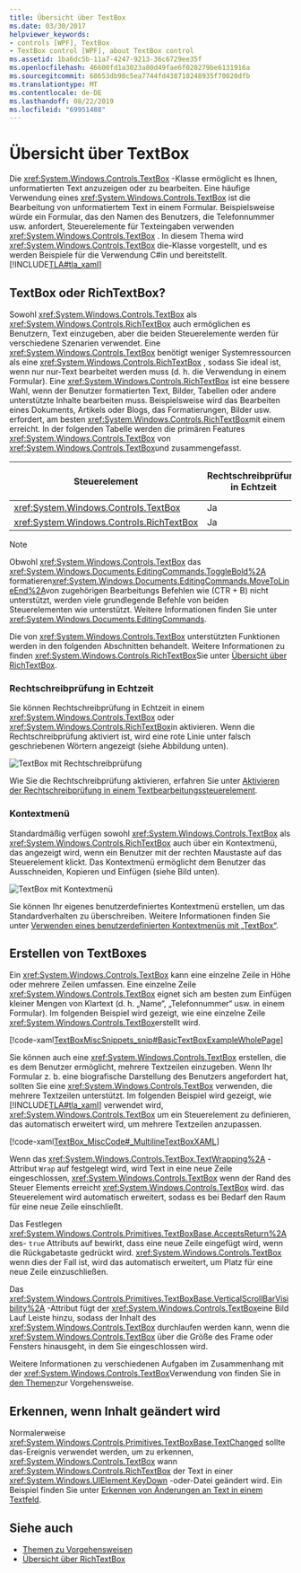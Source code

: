 ```yaml
---
title: Übersicht über TextBox
ms.date: 03/30/2017
helpviewer_keywords:
- controls [WPF], TextBox
- TextBox control [WPF], about TextBox control
ms.assetid: 1ba6dc5b-11a7-4247-9213-36c6729ee35f
ms.openlocfilehash: 46600fd1a3023a80d49fae6f020279be6131916a
ms.sourcegitcommit: 68653db98c5ea7744fd438710248935f70020dfb
ms.translationtype: MT
ms.contentlocale: de-DE
ms.lasthandoff: 08/22/2019
ms.locfileid: "69951488"
---
```

# <a name="textbox-overview"></a>Übersicht über TextBox
Die <xref:System.Windows.Controls.TextBox> -Klasse ermöglicht es Ihnen, unformatierten Text anzuzeigen oder zu bearbeiten. Eine häufige Verwendung eines <xref:System.Windows.Controls.TextBox> ist die Bearbeitung von unformatiertem Text in einem Formular. Beispielsweise würde ein Formular, das den Namen des Benutzers, die Telefonnummer usw. anfordert, Steuerelemente für Texteingaben verwenden <xref:System.Windows.Controls.TextBox> . In diesem Thema wird <xref:System.Windows.Controls.TextBox> die-Klasse vorgestellt, und es werden Beispiele für die Verwendung C#in und bereitstellt. [!INCLUDE[TLA#tla_xaml](../../../../includes/tlasharptla-xaml-md.md)]  

<a name="textbox_or_richtextbox"></a>   
## <a name="textbox-or-richtextbox"></a>TextBox oder RichTextBox?  
 Sowohl <xref:System.Windows.Controls.TextBox> als <xref:System.Windows.Controls.RichTextBox> auch ermöglichen es Benutzern, Text einzugeben, aber die beiden Steuerelemente werden für verschiedene Szenarien verwendet. Eine <xref:System.Windows.Controls.TextBox> benötigt weniger Systemressourcen als eine <xref:System.Windows.Controls.RichTextBox> , sodass Sie ideal ist, wenn nur nur-Text bearbeitet werden muss (d. h. die Verwendung in einem Formular). Eine <xref:System.Windows.Controls.RichTextBox> ist eine bessere Wahl, wenn der Benutzer formatierten Text, Bilder, Tabellen oder andere unterstützte Inhalte bearbeiten muss. Beispielsweise wird das Bearbeiten eines Dokuments, Artikels oder Blogs, das Formatierungen, Bilder usw. erfordert, am besten <xref:System.Windows.Controls.RichTextBox>mit einem erreicht. In der folgenden Tabelle werden die primären Features <xref:System.Windows.Controls.TextBox> von <xref:System.Windows.Controls.TextBox>und zusammengefasst.  
  
|Steuerelement|Rechtschreibprüfung in Echtzeit|Kontextmenü|Formatieren von <xref:System.Windows.Documents.EditingCommands.ToggleBold%2A> Befehlen wie (CTR + B)|<xref:System.Windows.Documents.FlowDocument>Inhalt wie Bilder, Absätze, Tabellen usw.|  
|-------------|------------------------------|------------------|------------------------------------------------------------------------------------------------------------------------------------------------------------------------------------------------------|--------------------------------------------------------------------------------------------------------------------------------------------------------------------------------------------------|  
|<xref:System.Windows.Controls.TextBox>|Ja|Ja|Nein|Nein.|  
|<xref:System.Windows.Controls.RichTextBox>|Ja|Ja|Ja (Siehe [Übersicht über RichTextBox](richtextbox-overview.md))|Ja (Siehe [Übersicht über RichTextBox](richtextbox-overview.md))|  
  
> [!NOTE]
> Obwohl <xref:System.Windows.Controls.TextBox> das <xref:System.Windows.Documents.EditingCommands.ToggleBold%2A> formatieren<xref:System.Windows.Documents.EditingCommands.MoveToLineEnd%2A>von zugehörigen Bearbeitungs Befehlen wie (CTR + B) nicht unterstützt, werden viele grundlegende Befehle von beiden Steuerelementen wie unterstützt. Weitere Informationen finden Sie unter <xref:System.Windows.Documents.EditingCommands>.  
  
 Die von <xref:System.Windows.Controls.TextBox> unterstützten Funktionen werden in den folgenden Abschnitten behandelt. Weitere Informationen zu finden <xref:System.Windows.Controls.RichTextBox>Sie unter [Übersicht über RichTextBox](richtextbox-overview.md).  
  
### <a name="real-time-spellchecking"></a>Rechtschreibprüfung in Echtzeit  
 Sie können Rechtschreibprüfung in Echtzeit in einem <xref:System.Windows.Controls.TextBox> oder <xref:System.Windows.Controls.RichTextBox>in aktivieren. Wenn die Rechtschreibprüfung aktiviert ist, wird eine rote Linie unter falsch geschriebenen Wörtern angezeigt (siehe Abbildung unten).  
  
 ![TextBox mit Rechtschreibprüfung](./media/editing-textbox-with-spellchecking.png "Editing_TextBox_with_Spellchecking")  
  
 Wie Sie die Rechtschreibprüfung aktivieren, erfahren Sie unter [Aktivieren der Rechtschreibprüfung in einem Textbearbeitungssteuerelement](how-to-enable-spell-checking-in-a-text-editing-control.md).  
  
### <a name="context-menu"></a>Kontextmenü  
 Standardmäßig verfügen sowohl <xref:System.Windows.Controls.TextBox> als <xref:System.Windows.Controls.RichTextBox> auch über ein Kontextmenü, das angezeigt wird, wenn ein Benutzer mit der rechten Maustaste auf das Steuerelement klickt. Das Kontextmenü ermöglicht dem Benutzer das Ausschneiden, Kopieren und Einfügen (siehe Bild unten).  
  
 ![TextBox mit Kontextmenü](./media/editing-textbox-with-context-menu.png "Editing_TextBox_with_Context_Menu")  
  
 Sie können Ihr eigenes benutzerdefiniertes Kontextmenü erstellen, um das Standardverhalten zu überschreiben. Weitere Informationen finden Sie unter [Verwenden eines benutzerdefinierten Kontextmenüs mit „TextBox“](how-to-use-a-custom-context-menu-with-a-textbox.md).  
  
<a name="creating_textboxes"></a>   
## <a name="creating-textboxes"></a>Erstellen von TextBoxes  
 Ein <xref:System.Windows.Controls.TextBox> kann eine einzelne Zeile in Höhe oder mehrere Zeilen umfassen. Eine einzelne Zeile <xref:System.Windows.Controls.TextBox> eignet sich am besten zum Einfügen kleiner Mengen von Klartext (d. h. „Name“, „Telefonnummer“ usw. in einem Formular). Im folgenden Beispiel wird gezeigt, wie eine einzelne Zeile <xref:System.Windows.Controls.TextBox>erstellt wird.  
  
 [!code-xaml[TextBoxMiscSnippets_snip#BasicTextBoxExampleWholePage](~/samples/snippets/csharp/VS_Snippets_Wpf/TextBoxMiscSnippets_snip/csharp/basictextboxexample.xaml#basictextboxexamplewholepage)]  
  
 Sie können auch eine <xref:System.Windows.Controls.TextBox> erstellen, die es dem Benutzer ermöglicht, mehrere Textzeilen einzugeben. Wenn Ihr Formular z. b. eine biografische Darstellung des Benutzers angefordert hat, sollten Sie eine <xref:System.Windows.Controls.TextBox> verwenden, die mehrere Textzeilen unterstützt. Im folgenden Beispiel wird gezeigt, wie [!INCLUDE[TLA#tla_xaml](../../../../includes/tlasharptla-xaml-md.md)] verwendet wird, <xref:System.Windows.Controls.TextBox> um ein Steuerelement zu definieren, das automatisch erweitert wird, um mehrere Textzeilen anzupassen.  
  
 [!code-xaml[TextBox_MiscCode#_MultilineTextBoxXAML](~/samples/snippets/csharp/VS_Snippets_Wpf/TextBox_MiscCode/CSharp/Window1.xaml#_multilinetextboxxaml)]  
  
 Wenn das <xref:System.Windows.Controls.TextBox.TextWrapping%2A> -Attribut `Wrap` auf festgelegt wird, wird Text in eine neue Zeile eingeschlossen, <xref:System.Windows.Controls.TextBox> wenn der Rand des Steuer Elements erreicht <xref:System.Windows.Controls.TextBox> wird. das Steuerelement wird automatisch erweitert, sodass es bei Bedarf den Raum für eine neue Zeile einschließt.  
  
 Das Festlegen <xref:System.Windows.Controls.Primitives.TextBoxBase.AcceptsReturn%2A> des- `true` Attributs auf bewirkt, dass eine neue Zeile eingefügt wird, wenn die Rückgabetaste gedrückt wird. <xref:System.Windows.Controls.TextBox> wenn dies der Fall ist, wird das automatisch erweitert, um Platz für eine neue Zeile einzuschließen.  
  
 Das <xref:System.Windows.Controls.Primitives.TextBoxBase.VerticalScrollBarVisibility%2A> -Attribut fügt der <xref:System.Windows.Controls.TextBox>eine Bild Lauf Leiste hinzu, sodass der Inhalt des <xref:System.Windows.Controls.TextBox> durchlaufen werden kann, wenn die <xref:System.Windows.Controls.TextBox> über die Größe des Frame oder Fensters hinausgeht, in dem Sie eingeschlossen wird.  
  
 Weitere Informationen zu verschiedenen Aufgaben im Zusammenhang mit der <xref:System.Windows.Controls.TextBox>Verwendung von finden Sie in [den Themen](textbox-how-to-topics.md)zur Vorgehensweise.  
  
<a name="editing_commands"></a>   
## <a name="detect-when-content-changes"></a>Erkennen, wenn Inhalt geändert wird  
 Normalerweise <xref:System.Windows.Controls.Primitives.TextBoxBase.TextChanged> sollte das-Ereignis verwendet werden, um zu erkennen, <xref:System.Windows.Controls.TextBox> wann <xref:System.Windows.Controls.RichTextBox> der Text in einer <xref:System.Windows.UIElement.KeyDown> -oder-Datei geändert wird. Ein Beispiel finden Sie unter [Erkennen von Änderungen an Text in einem Textfeld](how-to-detect-when-text-in-a-textbox-has-changed.md).  
  
## <a name="see-also"></a>Siehe auch

- [Themen zu Vorgehensweisen](textbox-how-to-topics.md)
- [Übersicht über RichTextBox](richtextbox-overview.md)

